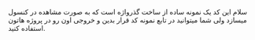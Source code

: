 سلام این کد یک نمونه ساده از ساخت گذرواژه است که به صورت مشاهده در کنسول میسازد ولی شما میتوانید در تابع نمونه کد قرار بدین و خروجی اون رو در پروژه هاتون استفاده کنید.
